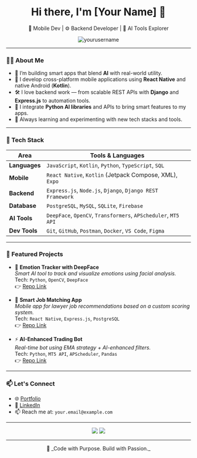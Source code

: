<h1 align="center">Hi there, I'm [Your Name] 👋</h1>

<p align="center">
  🔭 Mobile Dev | ⚙️ Backend Developer | 🧠 AI Tools Explorer
</p>

<p align="center">
  <img src="https://komarev.com/ghpvc/?username=yourusername&label=Profile%20views&color=0e75b6&style=flat" alt="yourusername" />
</p>

---

### 🧑‍💻 About Me

- 🧱 I’m building smart apps that blend **AI** with real-world utility.
- 📱 I develop cross-platform mobile applications using **React Native** and native Android (**Kotlin**).
- 🛠️ I love backend work — from scalable REST APIs with **Django** and **Express.js** to automation tools.
- 🤖 I integrate **Python AI libraries** and APIs to bring smart features to my apps.
- 🚀 Always learning and experimenting with new tech stacks and tools.

---

### 🔧 Tech Stack

| Area            | Tools & Languages                                                              |
|------------------|--------------------------------------------------------------------------------|
| **Languages**    | `JavaScript`, `Kotlin`, `Python`, `TypeScript`, `SQL`                         |
| **Mobile**       | `React Native`, `Kotlin` (Jetpack Compose, XML), `Expo`                       |
| **Backend**      | `Express.js`, `Node.js`, `Django`, `Django REST Framework`                    |
| **Database**     | `PostgreSQL`, `MySQL`, `SQLite`, `Firebase`                                   |
| **AI Tools**     | `DeepFace`, `OpenCV`, `Transformers`, `APScheduler`, `MT5 API`                |
| **Dev Tools**    | `Git`, `GitHub`, `Postman`, `Docker`, `VS Code`, `Figma`                      |

---

### 🚀 Featured Projects

- 🧠 **Emotion Tracker with DeepFace**  
  _Smart AI tool to track and visualize emotions using facial analysis._  
  Tech: `Python`, `OpenCV`, `DeepFace`  
  👉 [Repo Link](https://github.com/yourusername/emotion-tracker)

- 📲 **Smart Job Matching App**  
  _Mobile app for lawyer job recommendations based on a custom scoring system._  
  Tech: `React Native`, `Express.js`, `PostgreSQL`  
  👉 [Repo Link](https://github.com/yourusername/lawyer-job-matcher)

- ⚡ **AI-Enhanced Trading Bot**  
  _Real-time bot using EMA strategy + AI-enhanced filters._  
  Tech: `Python`, `MT5 API`, `APScheduler`, `Pandas`  
  👉 [Repo Link](https://github.com/yourusername/trading-bot)

---

### 📫 Let's Connect

- 🌐 [Portfolio](https://your-portfolio.com)
- 💼 [LinkedIn](https://www.linkedin.com/in/yourname/)
- 📫 Reach me at: `your.email@example.com`

---

<p align="center">
  <img src="https://github-readme-stats.vercel.app/api?username=yourusername&show_icons=true&theme=radical" />
  <img src="https://github-readme-stats.vercel.app/api/top-langs/?username=yourusername&layout=compact&theme=radical" />
</p>

---

<p align="center">
  🚀 _Code with Purpose. Build with Passion._
</p>

